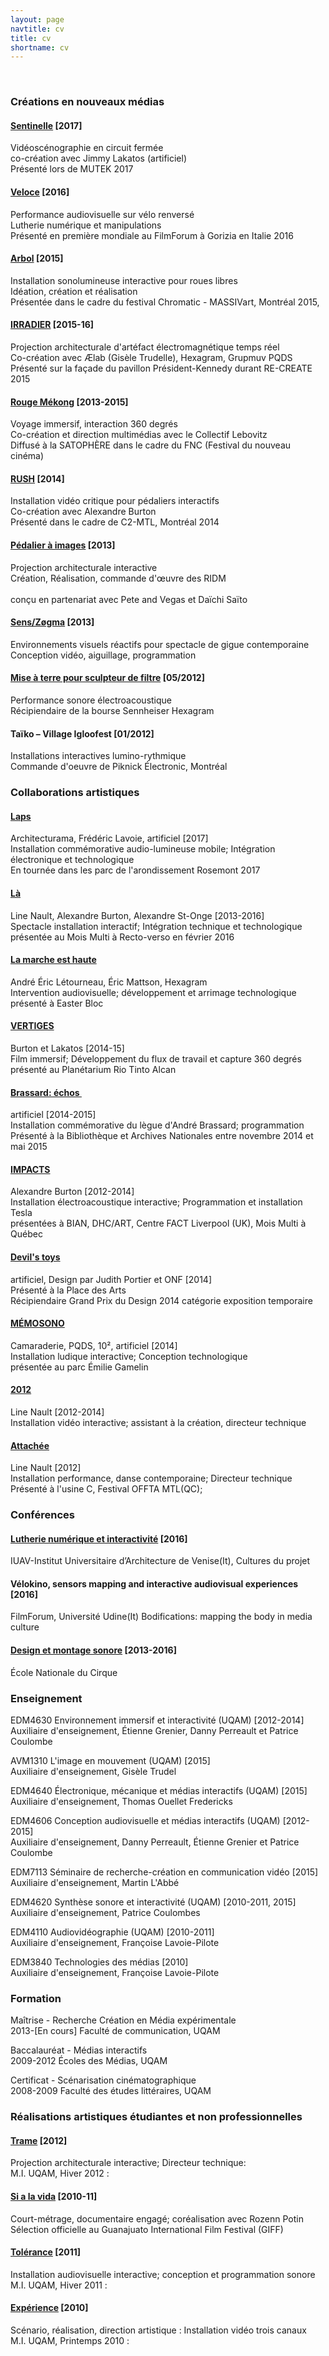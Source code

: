 ```yaml
---
layout: page
navtitle: cv
title: cv
shortname: cv
---
```

<br>


### Créations en nouveaux médias


#### [Sentinelle](/projets/sentinelle/) [2017] 

Vidéoscénographie en circuit fermée <br>
co-création avec Jimmy Lakatos (artificiel) <br>
Présenté lors de MUTEK 2017

#### [Veloce](/projets/veloce/) [2016] 

Performance audiovisuelle sur vélo renversé <br>
Lutherie numérique et manipulations <br>
Présenté en première mondiale au FilmForum à Gorizia en Italie 2016


#### [Arbol](/projets/arbol) [2015]
Installation sonolumineuse interactive pour roues libres <br>
Idéation, création et réalisation <br>
Présentée dans le cadre du festival Chromatic - MASSIVart, Montréal 2015, 


#### [IRRADIER](/projets/irradier) [2015-16]
Projection architecturale d'artéfact électromagnétique temps réel <br>
Co-création avec Ælab (Gisèle Trudelle),  Hexagram, Grupmuv PQDS  <br>
Présenté sur la façade du pavillon Président-Kennedy durant RE-CREATE 2015 
	

#### [Rouge Mékong](/projets/rmk) [2013-2015] 
Voyage immersif,  interaction 360 degrés <br>
Co-création et direction multimédias avec le Collectif Lebovitz <br>
Diffusé à la SATOPHÈRE dans le cadre du FNC (Festival du nouveau cinéma) 


#### [RUSH](/projets/rush) [2014]
Installation vidéo critique pour pédaliers interactifs <br>
Co-création avec Alexandre Burton <br>
Présenté dans le cadre de C2-MTL, Montréal 2014

#### [Pédalier à images](/projets/pedalier)  [2013] 
Projection architecturale interactive <br>
Création, Réalisation, commande d'œuvre des RIDM <br>	
conçu en partenariat avec Pete and Vegas et Daïchi Saïto 


#### [Sens/Zøgma](/projets/sens) [2013] 
Environnements visuels réactifs pour spectacle de gigue contemporaine <br>
Conception vidéo,  aiguillage, programmation 

		
#### [Mise à terre pour sculpteur de filtre](/projets/miseaterre) [05/2012] 
Performance sonore électroacoustique <br>
Récipiendaire de la bourse Sennheiser Hexagram 
	
		 
#### Taïko – Village Igloofest [01/2012] 
Installations interactives lumino-rythmique <br>
Commande d'oeuvre de Piknick Électronic, Montréal 

### Collaborations artistiques 	

#### [Laps](/projets/laps ) 
Architecturama, Frédéric Lavoie, artificiel [2017] <br>
Installation commémorative audio-lumineuse mobile; Intégration électronique et technologique  <br>
En tournée dans les parc de l'arondissement Rosemont 2017

#### [Là](http://mmrectoverso.org/portfolio/line-nault-la/ ) 
Line Nault, Alexandre Burton, Alexandre St-Onge [2013-2016] <br>
Spectacle installation interactif; Intégration technique et technologique  <br>
présentée au Mois Multi à Recto-verso en février 2016 
	
#### [La marche est haute](http://oral.qc.ca/concerts/2015-marche/) 
André Éric Létourneau,  Éric Mattson,  Hexagram <br>
Intervention audiovisuelle; développement et arrimage technologique <br>
présenté à Easter Bloc
		
	
#### [VERTIGES](http://artificiel.org/vertiges) 
Burton et Lakatos [2014-15] <br>
Film immersif;  Développement du flux de travail et capture 360 degrés <br>
présenté au Planétarium Rio Tinto Alcan 
		


#### [Brassard: échos ](http://artificiel.org/echos)  
artificiel [2014-2015] <br>
Installation commémorative du lègue d'André Brassard;  programmation <br>
Présenté à la Bibliothèque et Archives Nationales entre novembre 2014 et  mai 2015



#### [IMPACTS](https://artificiel.org/impacts)
Alexandre Burton [2012-2014] <br>
Installation électroacoustique interactive;  Programmation et installation Tesla <br>
présentées à BIAN, DHC/ART, Centre FACT Liverpool (UK), Mois Multi à Québec 


#### [Devil's toys](http://artificiel.org/devilstoy) 
artificiel,  Design par Judith Portier et ONF [2014] <br>
Présenté à la Place des Arts <br> 
Récipiendaire Grand Prix du Design 2014 catégorie exposition temporaire
		

#### [MÉMOSONO](/projets/memosono) 
Camaraderie, PQDS, 10², artificiel [2014] <br>
Installation ludique interactive; Conception technologique <br>
présentée au parc Émilie Gamelin


#### [2012](https://nault.ca/sections/creation/2012)
Line Nault [2012-2014] <br>
Installation vidéo interactive; assistant à la création, directeur technique
		
#### [Attachée](http://vimeo.com/36000701)
Line Nault [2012] <br>
Installation performance, danse contemporaine; Directeur technique <br>
Présenté à l'usine C, Festival OFFTA MTL(QC); 
		 


### Conférences
	 
#### [Lutherie numérique et interactivité](/slides/lutherie/lutherie_out#/) [2016] 
IUAV-Institut Universitaire d’Architecture de Venise(It), Cultures du projet 


#### Vélokino, sensors mapping and interactive audiovisual experiences [2016]
FilmForum, Université Udine(It) Bodifications: mapping the body in media culture

#### [Design et montage sonore](http://gllmar.github.io/wikimi/) [2013-2016]
École Nationale du Cirque
		

### Enseignement	

EDM4630 Environnement immersif et interactivité (UQAM)  [2012-2014] <br>
Auxiliaire d'enseignement, Étienne Grenier, Danny Perreault et Patrice Coulombe 

AVM1310  L'image en mouvement (UQAM) [2015] <br>
Auxiliaire d'enseignement,  Gisèle Trudel

EDM4640 Électronique, mécanique et médias interactifs (UQAM) [2015] <br>
Auxiliaire d'enseignement, Thomas Ouellet Fredericks

EDM4606 Conception audiovisuelle et médias interactifs (UQAM) [2012-2015] <br>
Auxiliaire d'enseignement, Danny Perreault, Étienne Grenier et Patrice Coulombe 

EDM7113  Séminaire de recherche-création en communication vidéo [2015] <br>
Auxiliaire d'enseignement, Martin L'Abbé

EDM4620 Synthèse sonore et interactivité (UQAM)  [2010-2011, 2015] <br>
Auxiliaire d'enseignement, Patrice Coulombes 

EDM4110 Audiovidéographie (UQAM)  [2010-2011] <br>
Auxiliaire d'enseignement, Françoise Lavoie-Pilote 

EDM3840 Technologies des médias [2010] <br>
Auxiliaire d'enseignement, Françoise Lavoie-Pilote 


### Formation 
Maîtrise - Recherche Création en Média expérimentale <br>
2013-[En cours] Faculté de communication, UQAM 

Baccalauréat - Médias interactifs <br>
2009-2012 Écoles des Médias, UQAM 

Certificat - Scénarisation cinématographique <br>
2008-2009 Faculté des études littéraires, UQAM 


### Réalisations artistiques étudiantes et non professionnelles

#### [Trame](http://projet-trame.ca/) [2012] 
Projection architecturale interactive; Directeur technique: <br>
M.I. UQAM, Hiver 2012 : 

#### [Si a la vida](https://vimeo.com/18544627) [2010-11]
Court-métrage, documentaire engagé;  coréalisation avec Rozenn Potin <br>
Sélection officielle au Guanajuato International Film Festival (GIFF) 
		
#### [Tolérance](https://vimeo.com/21260514) [2011] 
Installation audiovisuelle interactive; conception et programmation sonore <br>
M.I. UQAM, Hiver 2011 : 
 
#### [Expérience](https://vimeo.com/gllmar/exp) [2010] 
Scénario, réalisation, direction artistique : Installation vidéo trois canaux <br>
M.I. UQAM, Printemps 2010  : 

